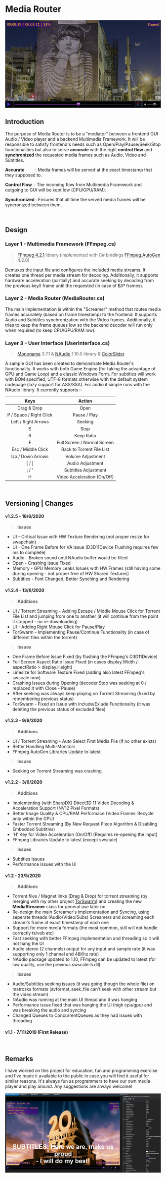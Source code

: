 # Media Router

<p align="center"><img src="readme1.png" /></p>


## Introduction
The purpose of Media Router is to be a "mediator" between a frontend GUI Audio / Video player and a backend Multimedia Framework. It will be responsible to satisfy frontend's needs such as Open/Play/Pause/Seek/Stop functionalities but also to serve __accurate__ with the right __control flow__ and __synchronized__ the requested media frames such as Audio, Video and Subtitles.

__Accurate__ &nbsp;&nbsp;&nbsp;&nbsp;&nbsp;&nbsp;&nbsp;&nbsp;: Media frames will be served at the exact timestamp that they supposed to.

__Control Flow__ &nbsp;: The incoming flow from Multimedia Framework and outgoing to GUI will be kept low (CPU/GPU/RAM).

__Synchronized__ : Ensures that all time the served media frames will be syncronized between them.

<br/>

## Design

### Layer 1 - Multimedia Framework (FFmpeg.cs)

> <a href="https://www.ffmpeg.org/">FFmpeg 4.2.1</a> library (implemented with C# bindings <a href="https://github.com/Ruslan-B/FFmpeg.AutoGen">FFmpeg.AutoGen</a> 4.2.0)

Demuxes the input file and configures the included media streams. It creates one thread per media stream for decoding. Additionally, it supports hardware acceleration (partially) and accurate seeking by decoding from the previous key/I frame until the requested (in case of B/P frames).

### Layer 2 - Media Router (MediaRouter.cs)

The main implementation is within the "Screamer" method that routes media frames accurately (based on frame timestamp) to the frontend. It supports Audio and Subtitles synchronization with the Video frames. Additionally, it tries to keep the frame queues low so the backend decoder will run only when required (to keep CPU/GPU/RAM low).

### Layer 3 - User Interface (UserInterface.cs)

> <a href="http://www.monogame.net/">Monogame</a> 3.7.1 & <a href="https://github.com/naudio/NAudio">NAudio</a> 1.10.0 library & <a href="https://www.codeproject.com/Tips/1193311/Csharp-Slider-Trackbar-Control-using-Windows-Forms">ColorSlider</a>

A sample GUI has been created to demonstrate Media Router's functionality. It works with both Game Engine (for taking the advantage of GPU and Game Loop) and a classic Windows Form. For subtitles will work with BOM specified, UTF-8 formats otherwise with the default system codepage (lazy support for ASS/SSA). For audio it simple runs with the NAudio library. It currently supports :- 


| Keys                  | Action                     |
| :-------------:       |:-------------:             |
| Drag & Drop           | Open                       |
| P / Space / Right Click| Pause / Play              |
| Left / Right Arrows   | Seeking                    |
| S                     | Stop                       |
| R                     | Keep Ratio                 |
| F                     | Full Screen / Normal Screen|
| Esc / Middle Click    | Back to Torrent File List  |
| Up / Down Arrows      | Volume Adjustment          |
| [ / ]                 | Audio Adjustment           |
| ; / '                 | Subtitles Adjustment       |
| H                     | Video Acceleration (On/Off)|

<br/>

## Versioning | Changes
#### v1.2.5 - 18/6/2020
>__Issues__

* UI - Critical Issue with HW Texture Rendering (not proper resize for swapchain)
* UI - One Frame Before for VA Issue (D3D11Device Flushing requires few ms to complete)
* Audio - Broken sound until NAudio buffer would be filled
* Open - Crashing Issue Fixed
* Memory - GPU Memory Leaks Issues with HW Frames (still having some during opening - not proper free of HW Shared Textures)
* Subtitles - Font Changed, Better Synching and Rendering


#### v1.2.4 - 13/6/2020
>__Additions__

* UI / Torrent Streaming - Adding Escape / Middle Mouse Click for Torrent File List and jumping from one to another (it will continue from the point it stopped - no re-downloading)
* UI - Adding Right Mouse Click for Pause/Play
* TorSwarm - Implementing Pause/Continue Functionality (in case of different files within the torrent)

>__Issues__

* One Frame Before Issue Fixed (by flushing the FFmpeg's D3D11Device)
* Full Screen Aspect Ratio Issue Fixed (in cases display.Width / aspectRatio > display.Height)
* Linesize for Software Texture Fixed (adding also latest FFmpeg's swscale now)
* Crashing Issues during Opening (decoder.Stop was seeking at 0 / replaced it with Close - Pause)
* After seeking was always keep playing on Torrent Streaming (fixed by remembering previous status)
* TorSwarm - Fixed an Issue with Include/Exlude Functionality (it was deleting the previous status of excluded files)


#### v1.2.3 - 9/6/2020
>__Additions__

* UI / Torrent Streaming - Auto Select First Media File (if no other exists)
* Better Handling Multi-Monitors
* FFmpeg.AutoGen Libraries Update to latest

>__Issues__

* Seeking on Torrent Streaming was crashing

#### v1.2.2 - 3/6/2020
>__Additions__

* Implementing (with SharpDX) Direct3D 11 Video Decoding & Acceleration Support (NV12 Pixel Formats)
* Better Image Quality & CPU/RAM Performace (Video Frames lifecycle only within the GPU)
* Faster Torrent Streaming (By New Request Piece Algorithm & Disabling Embedded Subtitles)
* 'H' Key for Video Acceleration (On/Off) [Requires re-opening the input]
* FFmpeg Libraries Update to latest (except swscale)

>__Issues__

* Subtitles Issues
* Performance Issues with the UI

#### v1.2 - 23/5/2020
>__Additions__

* Torrent files / Magnet links (Drag & Drop) for torrent streaming (by merging with my other project  <a href="https://github.com/SuRGeoNix/TorSwarm">TorSwarm</a>) and creating the new __MediaStreamer__ class for general use later on
* Re-design the main Screamer's implementation and Syncing, using seperate threads (Audio/Video/Subs) Screamers and screaming each stream's frame at exact timestamp of each one
* Support for more media formats (the most common, still will not handle correctly ts/vob etc)
* Fast seeking with better FFmpeg implementation and threading so it will not hang the UI
* Audio stereo (2 channels) output for any input and sample rate (it was supporting only 1 channel and 48Khz rate)
* NAudio package updated to 1.10, FFmpeg can be updated to latest (for low quality, use the previous swscale-5.dll)

>__Issues__
* Audio/Subtitles seeking issues (it was going though the whole file) on matroska formats (avformat_seek_file can't seek with other stream but the video stream)
* NAudio was running at the main UI thread and it was hanging
* Performance issue fixed that was hanging the UI (high cpu/gpu) and was breaking the audio and syncing
* Changed Queues to ConcurrentQueues as they had issues with threading 

#### v1.1 - 7/11/2019 (First Release)
<br/>

## Remarks
I have worked on this project for education, fun and programming exercise and I've made it available to the public in case you will find it useful for similar reasons. It's always fun as programmers to have our own media player and play around. Any suggestions are always welcome!

<p align="center"><img src="readme2.png" /></p>